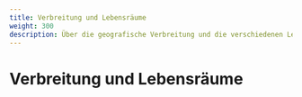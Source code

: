 ```yaml
---
title: Verbreitung und Lebensräume
weight: 300
description: Über die geografische Verbreitung und die verschiedenen Lebensräume der Riesenläufer.
---
```


# Verbreitung und Lebensräume